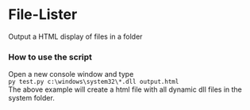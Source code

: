 # File-Lister
Output a HTML display of files in a folder

<h3>How to use the script</h3>
Open a new console window and type<br>
<code>py test.py c:\windows\system32\*.dll output.html</code>
<br>
The above example will create a html file with all dynamic dll files in the system folder.
